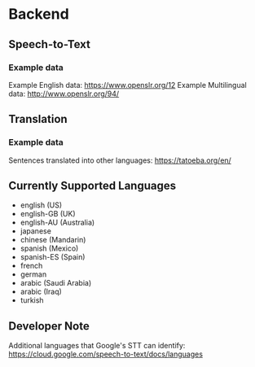# Backend

## Speech-to-Text

### Example data

Example English data: https://www.openslr.org/12
Example Multilingual data: http://www.openslr.org/94/

## Translation

### Example data

Sentences translated into other languages: https://tatoeba.org/en/

## Currently Supported Languages

- english (US)
- english-GB (UK)
- english-AU (Australia)
- japanese
- chinese (Mandarin)
- spanish (Mexico)
- spanish-ES (Spain)
- french
- german
- arabic (Saudi Arabia)
- arabic (Iraq)
- turkish

## Developer Note

Additional languages that Google's STT can identify: https://cloud.google.com/speech-to-text/docs/languages